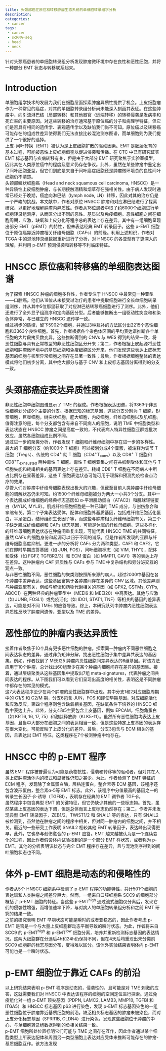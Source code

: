 ```yaml
---
title: 头颈部癌症原位和转移肿瘤生态系统的单细胞转录组学分析
description: 
categories:
 - cancer
tags:
 - cancer
 - scRNA-seq
 - head
 - neck
---
```


针对头颈癌患者的单细胞转录组分析发现肿瘤微环境中存在良性和恶性细胞，并将一种部分 EMT 状态与转移联系起来。

<!-- more -->

# Introduction
单细胞组学技术的发展为我们在细胞层面探索肿瘤异质性提供了机会。上皮细胞瘤作为一种常见的癌症，对其的单细胞转录组分析尚未能深入刻画其表征。在这些肿瘤中，向引流淋巴结（局部转移）和其他器官（远端转移）的转移侵袭是发病率和死亡率的主要原因。对这些转移的治疗通常基于原位癌的分子和病理学特征，但它们是否具有相同的遗传学、表观遗传学以及缺陷我们尚不可知。原位癌以及转移癌可能存在的组成性差异使得我们无法直接比较混池测序图谱，而单细胞则为我们提供了一个很好的选择。  
上皮-间叶转换（EMT）被认为是上皮细胞扩散的驱动因素。EMT 是胚胎发育的基本过程，可能被恶性上皮细胞借鉴以促进侵袭和传播。在 CTC 中已有研究证实 EMT 标志基因与疾病转移有关，但是由于大部分 EMT 研究聚焦于实验室模型，因此其在人类原位癌中的程度及意义仍存在争议。此外，虽然在某些肿瘤中鉴定出了间叶细胞亚型，但它们到底是来自于间叶癌症细胞还是肿瘤微环境总的良性间叶细胞仍不清楚。  
头颈部鳞状细胞癌（Head and neck squamous cell carcinoma, HNSCC）是一种异质性上皮细胞肿瘤，与长期接触酒精和烟草存在强相关性。由于病人发现时通常已经处于晚期，癌症向淋巴结（lymph node, LN）转移，因此对其的治疗仍是一个严峻的挑战。本文献中，作者对原位 HNSCC 肿瘤和对应淋巴结进行了探索研究，以更好地理解肿瘤内异质性。作者从18位患者中取了约6000个细胞进行单细胞转录组测序，从而区分出不同的恶性、基质以及免疫细胞。恶性细胞之间在细胞周期，应激，缺氧和上皮分化等程序总的表达上存在差异。其中有一组细胞呈现出部分 EMT（pEMT）的特性，但未表达经典 EMT 转录因子。这些 p-EMT 细胞位于原位癌靠近肿瘤相关纤维母细胞（CAFs）的前缘。利用上述知识，作者对 TCGA 中的混池转录组数据重新进行了分析，对 HNSCC 的各亚型有了更深入的理解，并利用 p-EMT 预测侵袭和转移等不利临床特征。  
  
# HNSCC 原位癌和转移癌的单细胞表达图谱  
为了探索 HNSCC 肿瘤的细胞多样性，作者专注于 HNSCC 中最常见一种亚型——口腔癌。他们从18位从未接受过治疗的患者中提取细胞进行全长单细胞转录组测序，并从其中5位那里获取了对应淋巴结转移癌细胞进行了测序。此外，他们还进行了全外显子组测序和定向基因分型。后者能够推断出一组驱动性突变和和染色体异常，与已建立的 HNSCC 遗传学一致。  
经过初步的质控，留下5902个细胞，并通过3种互补的方法区分出2215个恶性细胞和3363个良性细胞。首先，作者根据各个染色体区间的平均表达谱推断各个单细胞的大片段拷贝数变异。这些推断得到的 CNVs 与 WES 得到的结果一致，将恶性细胞与具有正常核型的非恶性细胞区分开来；第二，作者根据上皮起源将恶性细胞和肿瘤微环境中的基质细胞和免疫细胞区分开来，他们发现这些表达上皮标志基因的细胞与核型异常细胞之间存在显著一致性；最后，作者根据细胞整体的表达模式将他们初步分离，其中绝大部分与基于 CNV 和上皮标志基因分离得到的分支一致。  
  
# 头颈部癌症表达异质性图谱  
非恶性细胞单细胞图谱显示了 TME 的组成。作者根据表达图谱，将3363个非恶性细胞划分成8个主要的分支。根据已知的标志基因，这些分支分别为 T 细胞，B/浆细胞，巨噬细胞，树突状细胞，肥大细胞，内皮细胞，纤维母细胞以及肌细胞。值得注意的是，每个分支都包含有来自不同病人的细胞，说明 TME 中细胞类型和表达状态在 HNSCC 肿瘤之间是高度一致的，不代表病人特异性细胞亚群或批次效应，虽然各细胞组成比例不同。  
通过进一步的聚类分析，作者发现 T 细胞和纤维母细胞中存在进一步的多样性。最大的 T 细胞分支（约1000个 T 细胞）可以被划分成4个亚簇，被注释为调节 T 细胞（Tregs）、传统的 CD4<sup>+</sup> 助 T 细胞（CD4<sup>+</sup>T<sub>conv</sub>）以及 CD8<sup>+</sup> T 细胞和 CD8<sup>+</sup>T<sub>exhausted</sub> 两种毒性 T 细胞。毒性 T 细胞亚集之间在共抑制受体和其他与 T 细胞失能和耗竭相关的基因表达上存在差异。耗竭 CD8<sup>+</sup> T 细胞在不同病人中所占比例存在显著差异，这些 T 细胞表达状态可能可用于理解和预测免疫检查点治疗的效果。  
尽管人们对肿瘤中纤维母细胞表现出极大的兴趣，但截至目前人类肿瘤中纤维母细胞的调解状态仍未可知。约1500个纤维母细胞被分为两大一小共3个分支。其中一个表达肌成纤维细胞的经典标志基因如 α-平滑肌动蛋白（ATAC2）和肌球轻链蛋白（MYLK, MYL9）。肌成纤维细胞细胞是一种已知的 TME 成分，与创伤愈合和挛缩有关。第二个子集表达受体，配体和细胞外基质基因，包括成纤维细胞活化蛋白，平足蛋白，结缔组织生长因子等，而这些与肿瘤相关纤维母细胞有关。第三个子缺乏肌成纤维细胞和 CAFs 标志基因，可能是休眠的纤维母细胞。这些多样化的纤维母细胞表达状态在肿瘤间重复出现，可能代表 HNSCC TME 的共同特征。  
虽然 CAFs 的细胞身份和起源可以归于不同的谱系，但是作者所发现的亚群与纤维母细胞高度抑制。更进一步的分析将 CAFs 分为两种类型，CAF1 和 CAF2，它们在即时早期应答基因（如 JUN, FOS），间叶细胞标志（如 VIM, THY1），配体和受体（如 FGF7, TGFBR2/3）和 ECM 蛋白（如 MMP11, CAV1）等的表达上存在差异。这种肿瘤内 CAF 异质性与 CAFs 参与 TME 中复杂结构和旁分泌交互的观点一致。  
与非恶性细胞不同，恶性细胞的聚类则按照所来源的病人。超过2000中基因在各个肿瘤中差异表达，这些基因富集于各肿瘤间存在差异的 CNV 区域。其他差异则与肿瘤亚型有关，例如与解读和药物代谢相关的基因（如 GPX2, GSTMs, CYPs, ABCC1）在两种经典的肿瘤亚型中（MEEI6 和 MEEI20）中高表达。其他与应激（如 JUNB, FOSL1）或免疫活化（如 IDO1, STAT1, TNF）等相关的基因的差异表达，可能是对不同 TMEs 的应答导致。综上，本研究队列中肿瘤内恶性细胞表达异质性反映了肿瘤间遗传，亚型以及 TME 的差异。  
  
# 恶性部位的肿瘤内表达异质性  
接着作者聚焦于10个具有更多恶性细胞的肿瘤，探索同一肿瘤内不同恶性细胞之间表达状态的差异，通过非负矩阵分解，找出恶性细胞子集中差异共表达的基因集。例如，作者找到了 MEEI25 肿瘤内恶性细胞间差异表达的6组基因。将该方法应用于10个肿瘤，总计找出60组至少在某个肿瘤内细胞间存在差异的基因集。接着，通过层级聚类从这些基因集中提取出7组 meta-signatures，代表肿瘤之间共同表达的程序。从下图我们可以看到它们呈现出高度的相关性，表明这是不同肿瘤中都存在的常见的模式。  
这7大表达程序至少在两个肿瘤的恶性细胞群中出现。其中分支1和2对应细胞周期中的 G1/S 和 G2/M 期，分支6包含 JUN，FOS 和即使早期基因，对应细胞活化和应激反应，第四个程序则包含缺氧相关基因，在缺氧条件下培养的 HNSCC 细胞中表达上升。此外，分支4和5主要包含上皮基因，例如 EPCAM，细胞角蛋白（如 KRT6, 16, 17, 75）和激肽释放酶（KLK5-11）。虽然所有恶性细胞均表达上皮基因，且当中大部分在细胞之间的表达相当一致，但是这些特定上皮基因的表达存在很大变化，可能反映了上皮分化的差异。最后，分支3包含与 ECM 相关的基因，且表达出 EMT 特征。这类程序在7个被测肿瘤中均存在。  
  
# HNSCC 中的 p-EMT 程序  
虽然 EMT 程序被普遍认为可能是药物抗性，侵袭和转移等的驱动者，但对其在人类上皮肿瘤活体内的模式和显著性仍知之甚少。为此，作者检测了 EMT 特征的 ECM 程序，发现除了金属蛋白酶，层粘连蛋白，整合素等 ECM 基因，该程序还包含波形蛋白，整合素α-5等 EMT 标志。此外，该程序中分值最高的基因之一的转录生长因子-β-诱导（TGFBI），表明存在经典的 EMT 调节者 TGF-β。  
虽然程序中包含典型 EMT 的关键特征，但它仍缺少其他的一些标志物。首先，虽然某些上皮基因的表达下调，但是总体而言上皮标志仍然存在；第二，作者并未发现典型 EMT 转录因子，ZEB1/2，TWIST1/2 和 SNAIL1 等的表达，只有 SNAIL2 被检测到，虽然他在肿瘤之间的程序中相关，但对同一肿瘤内的细胞之间，并不相关。最近的一些研究工作表明 SNAIL2 相较其他 EMT 转录因子，表达峰出现得更早，此外，它也参与创伤愈合的 p-EMT 应答。EMT 越来越被认为是一个连续变化的过程，因此作者假设体内试验找到的是一个部分 EMT 样状态，或者称为 p-EMT。其他的分析表明该状态与完全 EMT 程序存在差异，且与混池测序得到的间叶细胞状态也不同。  
  
# 体外 p-EMT 细胞是动态的和侵略性的  
作者从5个 HNSCC 细胞系中检测了 p-EMT 程序的功能特性，共计501个细胞的表达谱和人类肿瘤之间差异巨大。然而，一组来自口腔细胞系 SCC9 的细胞部分概括了 p-EMT 细胞的特征。当这些 p-EMT<sup>high</sup> 通过流式细胞仪分离后，发现它们的侵袭性增强，而增值速率下降，与对病人的单细胞转录组分析和之前 EMT 研究的结果一致。  
之前的研究表明 EMT 早期状态可能是瞬时的或者亚稳态的，因此作者考虑 p-EMT 是否是一个与大量上皮细胞群动态平衡导致的瞬时状态。为此，作者将来自 SCC9 的 p-EMT<sup>high</sup> 和 p-EMT<sup>low</sup> 细胞分离，培养并重新检测标志基因的表达情况。这两大细胞群在分选后4h和24h仍保持不同，但在4天后均重现出未分类前 SCC9 细胞群的标志基因分布，变得难以区分。该体外实验结果表明体内 p-EMT 可能也是一个瞬时状态。  
  
# p-EMT 细胞位于靠近 CAFs 的前沿  
以上研究结果表明 p-EMT 程序是动态的，侵袭性的，且可能是对 TME 刺激的应答，这就需要我们对 HNSCC 中表达该程序的细胞的空间定位进行探索。通过免疫组化对一组 p-EMT 顶尖基因（PDPN, LAMC2, LAMB3, MMP10, TGFBI 和 ITGA5）和 HNSCC 标志基因 p63 进行染色，发现 p-EMT 标志基因染色的一组恶性细胞位于肿瘤靠近基质细胞的前沿。缺乏相关标志基因的肿瘤未被染色，而对上皮分化标志基因（SPRR1B, CLDN4）进行染色，发现这些细胞位于肿瘤的中心，与单细胞转录组数据得到的负相关结果一致。  
p-EMT 细胞所处位置标明它们可能与 TME 之间存在互作，因此作者通过某个细胞类型上所表达配体和周围另一类型细胞上表达对应受体来推断可能存在的肿瘤-基质细胞互作。该方法发现
